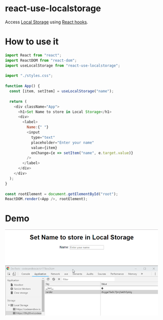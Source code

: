 # react-use-localstorage

Access [Local Storage](https://developer.mozilla.org/en-US/docs/Web/API/Window/localStorage) using [React hooks](https://reactjs.org/docs/hooks-intro.html).


# How to use it

```javascript
import React from "react";
import ReactDOM from "react-dom";
import useLocalStorage from "react-use-localstorage";

import "./styles.css";

function App() {
  const [item, setItem] = useLocalStorage("name");

  return (
    <div className="App">
      <h1>Set Name to store in Local Storage</h1>
      <div>
        <label>
          Name:{" "}
          <input
            type="text"
            placeholder="Enter your name"
            value={item}
            onChange={e => setItem("name", e.target.value)}
          />
        </label>
      </div>
    </div>
  );
}

const rootElement = document.getElementById("root");
ReactDOM.render(<App />, rootElement);
```

# Demo

![demo](react-use-localstorage.gif)
